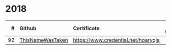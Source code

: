 # 2018
| # | Github | Certificate | Date (MM/DD)|
| ---:| :--- | :--- | ---: |
| 92 | [ThisNameWasTaken](https://github.com/ThisNameWasTaken) | https://www.credential.net/hoaryqia | 09/20 |

